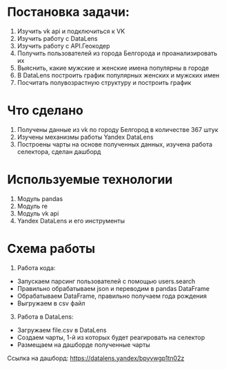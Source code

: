 # Постановка задачи:

1) Изучить vk api и подключиться к VK
2) Изучить работу с DataLens
3) Изучить работу с API.Геокодер
4) Получить пользователей из города Белгорода и проанализировать их
5) Выяснить, какие мужские и женские имена популярны в городе
6) В DataLens построить график популярных женских и мужских имен
7) Посчитать полувозрастную структуру и построить график

# Что сделано

1) Получены данные из vk по городу Белгород в количестве 367 штук
2) Изучены механизмы работы Yandex DataLens
3) Построены чарты на основе полученных данных, изучена работа селектора, сделан дашборд

# Используемые технологии

1) Модуль pandas
2) Модуль re
3) Модуль vk api
4) Yandex DataLens и его инструменты

# Схема работы

1) Работа кода:
 - Запускаем парсинг пользователей с помощью users.search
 - Правильно обрабатываем json и переводим в pandas DataFrame
 - Обрабатываем DataFrame, правильно получаем года рождения
 - Выгружаем в csv файл


3) Работа в DataLens:
 - Загружаем file.csv в DataLens
 - Создаем чарты, 1-й из которых будет реагировать на селектор
 - Размещаем на дашборде полученные чарты

Ссылка на дашборд: <https://datalens.yandex/bpyvwgp1tn02z>
